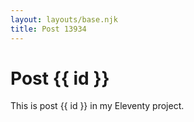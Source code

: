 ```yaml
---
layout: layouts/base.njk
title: Post 13934
---
```


# Post {{ id }}

This is post {{ id }} in my Eleventy project.
